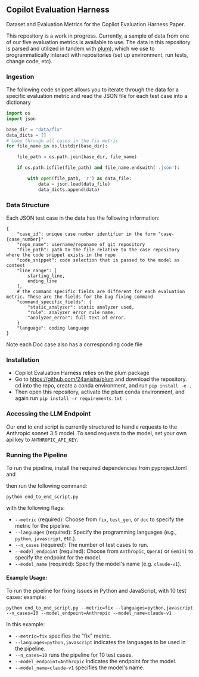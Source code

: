 ## Copilot Evaluation Harness
Dataset and Evaluation Metrics for the Copilot Evaluation Harness Paper.

This repository is a work in progress. Currently, a sample of data from one of our five evaluation metrics is available to use.
The data in this repository is parsed and utilized in tandem with [plum](https://anonymous.4open.science/status/plum-F658)), which we use to programmatically interact with repositories (set up environment, run tests, change code, etc).

### Ingestion
The following code snippet allows you to iterate through the data for a specific evaluation metric and read the JSON file for each test case into a dictionary
```python
import os
import json

base_dir = "data/fix"
data_dicts = []
# Loop through all cases in the fix metric
for file_name in os.listdir(base_dir):

    file_path = os.path.join(base_dir, file_name)

    if os.path.isfile(file_path) and file_name.endswith('.json'):

        with open(file_path, 'r') as data_file:
            data = json.load(data_file)
            data_dicts.append(data)

```

### Data Structure
Each JSON test case in the data has the following information:

```
{
    "case_id": unique case number identifier in the form "case-{case_number}"
    "repo_name": username/reponame of git repository
    "file_path": path to the file relative to the case repository where the code snippet exists in the repo
    "code_snippet": code selection that is passed to the model as context
    "line_range": [
        starting_line,
        ending_line
    ],
    # the command specific fields are different for each evaluation metric. These are the fields for the bug fixing command
    "command_specific_fields": {
        "static_analyzer": static analyzer used,
        "rule": analyzer error rule name,
        "analyzer_error": full text of error.
    }
    "language": coding language
}
```
Note each Doc case also has a corresponding code file

### Installation
- Copilot Evaluation Harness relies on the plum package
- Go to https://github.com/24anisha/plum and download the repository. cd into the repo, create a conda environment, and run 
`
pip install -e .
`
- Then open this repository, activate the plum conda environment, and again run 
`
pip install -r requirements.txt .
`

### Accessing the LLM Endpoint
Our end to end script is currently structured to handle requests to the Anthropic sonnet 3.5 model. To send requests to the model,
set your own api key to `ANTHROPIC_API_KEY`.

### Running the Pipeline

To run the pipeline, install the required dependencies from pyproject.toml and 



then run the following command:

```
python end_to_end_script.py
```
with the following flags:

- `--metric` (required): Choose from `fix`, `test_gen`, or `doc` to specify the metric for the pipeline.
- `--languages` (required): Specify the programming languages (e.g., `python`, `javascript`, etc.).
- `--n_cases` (required): The number of test cases to run.
- `--model_endpoint` (required): Choose from `Anthropic`, `OpenAI` or `Gemini` to specify the endpoint for the model.
- `--model_name` (required): Specify the model's name (e.g. `claude-v1`).

#### Example Usage:

To run the pipeline for fixing issues in Python and JavaScript, with 10 test cases:
example: 

```
python end_to_end_script.py --metric=fix --languages=python,javascript --n_cases=10 --model_endpoint=Anthropic --model_name=claude-v1
```
In this example:
- `--metric=fix` specifies the "fix" metric.
- `--languages=python,javascript` indicates the languages to be used in the pipeline.
- `--n_cases=10` runs the pipeline for 10 test cases.
- `--model_endpoint=Anthropic` indicates the endpoint for the model.
- `--model_name=claude-v1` specifies the model's name.


